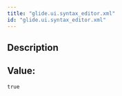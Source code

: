 ```yaml
---
title: "glide.ui.syntax_editor.xml"
id: "glide.ui.syntax_editor.xml"
---
```

## Description



## Value: 
```
true
```